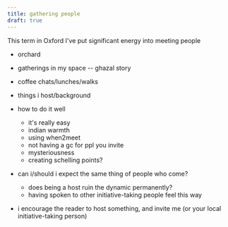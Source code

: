 ```yaml
---
title: gathering people
draft: true
---
```

This term in Oxford I've put significant energy into meeting people 
- orchard
- gatherings in my space -- ghazal story
- coffee chats/lunches/walks


- things i host/background
- how to do it well
	- it's really easy
	- indian warmth
	- using when2meet
	- not having a gc for ppl you invite
	- mysteriousness
	- creating schelling points?
- can i/should i expect the same thing of people who come?
	- does being a host ruin the dynamic permanently?
	- having spoken to other initiative-taking people feel this way
- i encourage the reader to host something, and invite me (or your local initiative-taking person)
